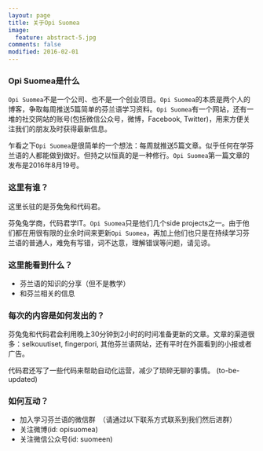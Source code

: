 ```yaml
---
layout: page
title: 关于Opi Suomea
image:
  feature: abstract-5.jpg
comments: false
modified: 2016-02-01
---
```


### Opi Suomea是什么
`Opi Suomea`不是一个公司、也不是一个创业项目。`Opi Suomea`的本质是两个人的博客，争取每周推送5篇简单的芬兰语学习资料。`Opi Suomea`有一个网站，还有一堆的社交网站的账号(包括微信公众号，微博，Facebook, Twitter)，用来方便关注我们的朋友及时获得最新信息。

乍看之下`Opi Suomea`是很简单的一个想法：每周就推送5篇文章。似乎任何在学芬兰语的人都能做到做好。但持之以恒真的是一种修行。`Opi Suomea`第一篇文章的发布是2016年8月19号。

### 这里有谁？

这里长驻的是芬兔兔和代码君。

芬兔兔学商，代码君学IT。`Opi Suomea`只是他们几个side projects之一。由于他们都在用很有限的业余时间来更新`Opi Suomea`，再加上他们也只是在持续学习芬兰语的普通人，难免有写错，词不达意，理解错误等问题，请见谅。

### 这里能看到什么？

- 芬兰语的知识的分享（但不是教学）
- 和芬兰相关的信息

### 每次的内容是如何发出的？

芬兔兔和代码君会利用晚上30分钟到2小时的时间准备更新的文章。文章的渠道很多：selkouutiset, fingerpori, 其他芬兰语网站，还有平时在外面看到的小报或者广告。

代码君还写了一些代码来帮助自动化运营，减少了琐碎无聊的事情。
(to-be-updated)

### 如何互动？

- 加入学习芬兰语的微信群　（请通过以下联系方式联系到我们然后进群）
- 关注微博(id: opisuomea)
- 关注微信公众号(id: suomeen)


